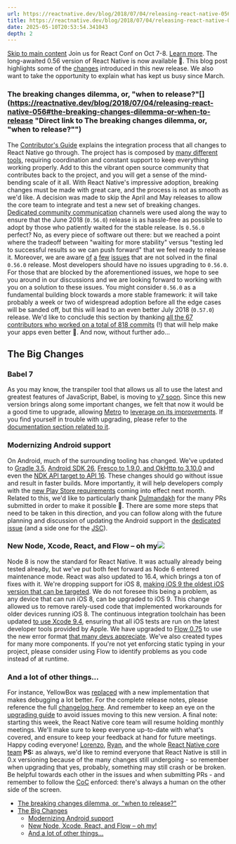 ```yaml
---
url: https://reactnative.dev/blog/2018/07/04/releasing-react-native-056
title: https://reactnative.dev/blog/2018/07/04/releasing-react-native-056
date: 2025-05-10T20:53:54.341043
depth: 2
---
```


[Skip to main content](https://reactnative.dev/blog/2018/07/04/releasing-react-native-056#__docusaurus_skipToContent_fallback)
Join us for React Conf on Oct 7-8. [Learn more](https://conf.react.dev).
The long-awaited 0.56 version of React Native is now available 🎉. This blog post highlights some of the [changes](https://github.com/react-native-community/react-native-releases/blob/master/CHANGELOG.md#highlights) introduced in this new release. We also want to take the opportunity to explain what has kept us busy since March.
### The breaking changes dilemma, or, "when to release?"[​](https://reactnative.dev/blog/2018/07/04/releasing-react-native-056#the-breaking-changes-dilemma-or-when-to-release "Direct link to The breaking changes dilemma, or, "when to release?"")
The [Contributor's Guide](https://github.com/facebook/react-native/blob/master/CONTRIBUTING.md) explains the integration process that all changes to React Native go through. The project has is composed by [many different tools](https://github.com/facebook/react-native-website/issues/370), requiring coordination and constant support to keep everything working properly. Add to this the vibrant open source community that contributes back to the project, and you will get a sense of the mind-bending scale of it all.
With React Native's impressive adoption, breaking changes must be made with great care, and the process is not as smooth as we'd like. A decision was made to skip the April and May releases to allow the core team to integrate and test a new set of breaking changes. [Dedicated community communication](https://github.com/react-native-community/react-native-releases/issues/14) channels were used along the way to ensure that the June 2018 (`0.56.0`) release is as hassle-free as possible to adopt by those who patiently waited for the stable release.
Is `0.56.0` perfect? No, as every piece of software out there: but we reached a point where the tradeoff between "waiting for more stability" versus "testing led to successful results so we can push forward" that we feel ready to release it. Moreover, we are aware [of](https://github.com/facebook/react-native/issues/19955) [a](https://github.com/facebook/react-native/issues/19827) [few](https://github.com/facebook/react-native/issues/19763) [issues](https://github.com/facebook/react-native/issues/19859) that are not solved in the final `0.56.0` release. Most developers should have no issues upgrading to `0.56.0`. For those that are blocked by the aforementioned issues, we hope to see you around in our discussions and we are looking forward to working with you on a solution to these issues.
You might consider `0.56.0` as a fundamental building block towards a more stable framework: it will take probably a week or two of widespread adoption before all the edge cases will be sanded off, but this will lead to an even better July 2018 (`0.57.0`) release.
We'd like to conclude this section by thanking [all the 67 contributors who worked on a total of 818 commits](https://github.com/facebook/react-native/compare/v0.55.4...v0.56.0-rc.4) (!) that will help make your apps even better 👏.
And now, without further ado...
## The Big Changes[​](https://reactnative.dev/blog/2018/07/04/releasing-react-native-056#the-big-changes "Direct link to The Big Changes")
### Babel 7[​](https://reactnative.dev/blog/2018/07/04/releasing-react-native-056#babel-7 "Direct link to Babel 7")
As you may know, the transpiler tool that allows us all to use the latest and greatest features of JavaScript, Babel, is moving to [v7 soon](https://babeljs.io/blog/2017/12/27/nearing-the-7.0-release). Since this new version brings along some important changes, we felt that now it would be a good time to upgrade, allowing [Metro](https://github.com/facebook/metro) to [leverage on its improvements](https://github.com/facebook/metro/issues/92).
If you find yourself in trouble with upgrading, please refer to the [documentation section related to it](https://new.babeljs.io/docs/en/next/v7-migration.html).
### Modernizing Android support[​](https://reactnative.dev/blog/2018/07/04/releasing-react-native-056#modernizing-android-support "Direct link to Modernizing Android support")
On Android, much of the surrounding tooling has changed. We've updated to [Gradle 3.5](https://github.com/facebook/react-native/commit/699e5eebe807d1ced660d2d2f39b5679d26925da), [Android SDK 26](https://github.com/facebook/react-native/commit/065c5b6590de18281a8c592a04240751c655c03c), [Fresco to 1.9.0, and OkHttp to 3.10.0](https://github.com/facebook/react-native/commit/6b07602915157f54c39adbf0f9746ac056ad2d13) and even the [NDK API target to API 16](https://github.com/facebook/react-native/commit/5ae97990418db613cd67b1fb9070ece976d17dc7). These changes should go without issue and result in faster builds. More importantly, it will help developers comply with the [new Play Store requirements](https://android-developers.googleblog.com/2017/12/improving-app-security-and-performance.html) coming into effect next month.
Related to this, we'd like to particularly thank [Dulmandakh](https://github.com/dulmandakh) for the many PRs submitted in order to make it possible 👏.
There are some more steps that need to be taken in this direction, and you can follow along with the future planning and discussion of updating the Android support in the [dedicated issue](https://github.com/facebook/react-native/issues/19297) (and a side one for the [JSC](https://github.com/facebook/react-native/issues/19737)).
### New Node, Xcode, React, and Flow – oh my![​](https://reactnative.dev/blog/2018/07/04/releasing-react-native-056#new-node-xcode-react-and-flow--oh-my "Direct link to New Node, Xcode, React, and Flow – oh my!")
Node 8 is now the standard for React Native. It was actually already being tested already, but we've put both feet forward as Node 6 entered maintenance mode. React was also updated to 16.4, which brings a ton of fixes with it.
We're dropping support for iOS 8, [making iOS 9 the oldest iOS version that can be targeted](https://github.com/facebook/react-native/commit/f50df4f5eca4b4324ff18a49dcf8be3694482b51). We do not foresee this being a problem, as any device that can run iOS 8, can be upgraded to iOS 9. This change allowed us to remove rarely-used code that implemented workarounds for older devices running iOS 8.
The continuous integration toolchain has been updated [to use Xcode 9.4](https://github.com/facebook/react-native/commit/c55bcd6ea729cdf57fc14a5478b7c2e3f6b2a94d), ensuring that all iOS tests are run on the latest developer tools provided by Apple.
We have upgraded to [Flow 0.75](https://github.com/facebook/react-native/commit/6264b6932a08e1cefd83c4536ff7839d91938730) to use the new error format [that many devs appreciate](https://twitter.com/dan_abramov/status/998610821096857602). We've also created types for many more components. If you're not yet enforcing static typing in your project, please consider using Flow to identify problems as you code instead of at runtime.
### And a lot of other things...[​](https://reactnative.dev/blog/2018/07/04/releasing-react-native-056#and-a-lot-of-other-things "Direct link to And a lot of other things...")
For instance, YellowBox was [replaced](https://github.com/facebook/react-native/commit/d0219a0301e59e8b0ef75dbd786318d4b4619f4c) with a new implementation that makes debugging a lot better.
For the complete release notes, please reference the full [changelog here](https://github.com/react-native-community/react-native-releases/blob/master/CHANGELOG.md). And remember to keep an eye on the [upgrading guide](https://reactnative.dev/docs/upgrading) to avoid issues moving to this new version.
A final note: starting this week, the React Native core team will resume holding monthly meetings. We'll make sure to keep everyone up-to-date with what's covered, and ensure to keep your feedback at hand for future meetings.
Happy coding everyone!
[Lorenzo](https://twitter.com/Kelset), [Ryan](https://github.com/turnrye), and the whole [React Native core team](https://twitter.com/reactnative)
**PS:** as always, we'd like to remind everyone that React Native is still in 0.x versioning because of the many changes still undergoing - so remember when upgrading that yes, probably, something may still crash or be broken. Be helpful towards each other in the issues and when submitting PRs - and remember to follow the [CoC](https://code.fb.com/codeofconduct/) enforced: there's always a human on the other side of the screen.
  * [The breaking changes dilemma, or, "when to release?"](https://reactnative.dev/blog/2018/07/04/releasing-react-native-056#the-breaking-changes-dilemma-or-when-to-release)
  * [The Big Changes](https://reactnative.dev/blog/2018/07/04/releasing-react-native-056#the-big-changes)
    * [Modernizing Android support](https://reactnative.dev/blog/2018/07/04/releasing-react-native-056#modernizing-android-support)
    * [New Node, Xcode, React, and Flow – oh my!](https://reactnative.dev/blog/2018/07/04/releasing-react-native-056#new-node-xcode-react-and-flow--oh-my)
    * [And a lot of other things...](https://reactnative.dev/blog/2018/07/04/releasing-react-native-056#and-a-lot-of-other-things)



